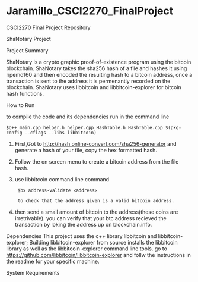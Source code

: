 # Jaramillo_CSCI2270_FinalProject
CSCI2270 Final Project Repository

ShaNotary Project

Project Summary 

ShaNotary is a crypto graphic proof-of-existence program using the bitcoin blockchain. ShaNotary takes the sha256 hash of a file and hashes it using ripemd160 and then encoded the resulting hash to a bitcoin address, once a transaction is sent to the address it is permenantly recorded on the blockchain. ShaNotary uses libbitcoin and libbitcoin-explorer for bitcoin hash functions. 

How to Run

to compile the code and its dependencies run in the command line 

    $g++ main.cpp helper.h helper.cpp HashTable.h HashTable.cpp $(pkg-config --cflags --libs libbitcoin)

1. First,Got to http://hash.online-convert.com/sha256-generator and generate a hash of your file, copy the hex          formatted hash. 

2. Follow the on screen menu to create a bitcoin address from the file hash. 

3. use libbitcoin command line command 

        $bx address-validate <address> 
        
        to check that the address given is a valid bitcoin address. 

4. then send a small amount of bitcoin to the address(these coins are irretrivable). you can verify that your btc address recieved the transaction by loking the address up on blockchain.info. 


Dependencies
This project uses the c++ library libbitcoin and libbitcoin-explorer; Building libbitcoin-explorer from source installs the libbitcoin library as well as the libbitcoin-explorer command line tools. 
go to https://github.com/libbitcoin/libbitcoin-explorer and follw the instructions in the readme for your specific machine. 



System Requirements



